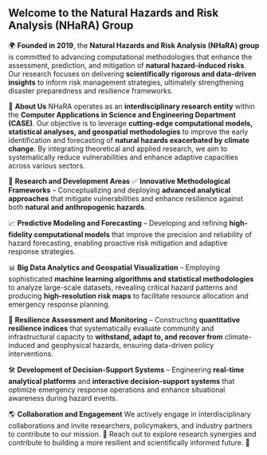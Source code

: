 ## Welcome to the Natural Hazards and Risk Analysis (NHaRA) Group

🌍 **Founded in 2019**, the **Natural Hazards and Risk Analysis (NHaRA) group** is committed to advancing computational methodologies that enhance the assessment, prediction, and mitigation of **natural hazard-induced risks**. Our research focuses on delivering **scientifically rigorous and data-driven insights** to inform risk management strategies, ultimately strengthening disaster preparedness and resilience frameworks.

🚀 **About Us**
NHaRA operates as an **interdisciplinary research entity** within the **Computer Applications in Science and Engineering Department (CASE)**. Our objective is to leverage **cutting-edge computational models, statistical analyses, and geospatial methodologies** to improve the early identification and forecasting of **natural hazards exacerbated by climate change**. By integrating theoretical and applied research, we aim to systematically reduce vulnerabilities and enhance adaptive capacities across various sectors.

🔬 **Research and Development Areas**
✅ **Innovative Methodological Frameworks** – Conceptualizing and deploying **advanced analytical approaches** that mitigate vulnerabilities and enhance resilience against both **natural and anthropogenic hazards**.

📈 **Predictive Modeling and Forecasting** – Developing and refining **high-fidelity computational models** that improve the precision and reliability of hazard forecasting, enabling proactive risk mitigation and adaptive response strategies.

📊 **Big Data Analytics and Geospatial Visualization** – Employing sophisticated **machine learning algorithms and statistical methodologies** to analyze large-scale datasets, revealing critical hazard patterns and producing **high-resolution risk maps** to facilitate resource allocation and emergency response planning.

📌 **Resilience Assessment and Monitoring** – Constructing **quantitative resilience indices** that systematically evaluate community and infrastructural capacity to **withstand, adapt to, and recover from** climate-induced and geophysical hazards, ensuring data-driven policy interventions.

🛠 **Development of Decision-Support Systems** – Engineering **real-time analytical platforms** and **interactive decision-support systems** that optimize emergency response operations and enhance situational awareness during hazard events.

🌎 **Collaboration and Engagement**
We actively engage in interdisciplinary collaborations and invite researchers, policymakers, and industry partners to contribute to our mission. 
📩 Reach out to explore research synergies and contribute to building a more resilient and scientifically informed future. 🌟
